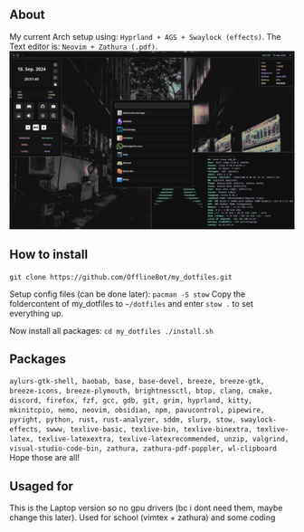 ## About
My current Arch setup using: `Hyprland + AGS + Swaylock (effects)`.
The Text editor is: `Neovim + Zathura (.pdf)`.
![Screenshot](./screenshots/system_screenshot.png)

## How to install
`git clone https://github.com/OfflineBot/my_dotfiles.git`

Setup config files (can be done later): 
`pacman -S stow`
Copy the foldercontent of my_dotfiles to `~/dotfiles` and enter `stow .` to set everything up.

Now install all packages:
`cd my_dotfiles
./install.sh`

## Packages
`aylurs-gtk-shell, baobab, base, base-devel, breeze, breeze-gtk, breeze-icons, breeze-plymouth, brightnessctl, btop, clang, cmake, discord, firefox, fzf, gcc, gdb, git, grim, hyprland, kitty, mkinitcpio, nemo, neovim, obsidian, npm, pavucontrol, pipewire, pyright, python, rust, rust-analyzer, sddm, slurp, stow, swaylock-effects, swww, texlive-basic, texlive-bin, texlive-binextra, texlive-latex, texlive-latexextra, texlive-latexrecommended, unzip, valgrind, visual-studio-code-bin, zathura, zathura-pdf-poppler, wl-clipboard`
Hope those are all!

## Usaged for
This is the Laptop version so no gpu drivers (bc i dont need them, maybe change this later).
Used for school (vimtex + zathura) and some coding

